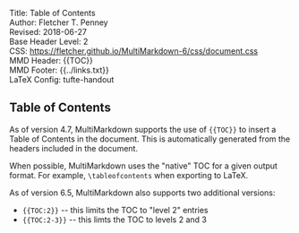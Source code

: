 Title:	Table of Contents  
Author:	Fletcher T. Penney  
Revised:	2018-06-27  
Base Header Level:	2  
CSS:	https://fletcher.github.io/MultiMarkdown-6/css/document.css  
MMD Header:	{{TOC}}  
MMD Footer:	{{../links.txt}}  
LaTeX Config:	tufte-handout  


## Table of Contents ##

As of version 4.7, MultiMarkdown supports the use of `{{TOC}}` to insert a Table of Contents in the document.  This is automatically generated from the headers included in the document.

When possible, MultiMarkdown uses the "native" TOC for a given output format.  For example, `\tableofcontents` when exporting to LaTeX.

As of version 6.5, MultiMarkdown also supports two additional versions:

*	`{{TOC:2}}` -- this limits the TOC to "level 2" entries
*	`{{TOC:2-3}}` -- this limts the TOC to levels 2 and 3
